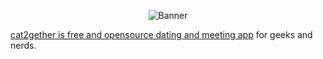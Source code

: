 <p align="center">
<img alt="Banner" src="https://ohiofiles.live/a8fe3f.gif"/>
</p>

[cat2gether is free and opensource dating and meeting app](https://cat2gether.com) for geeks and nerds.

